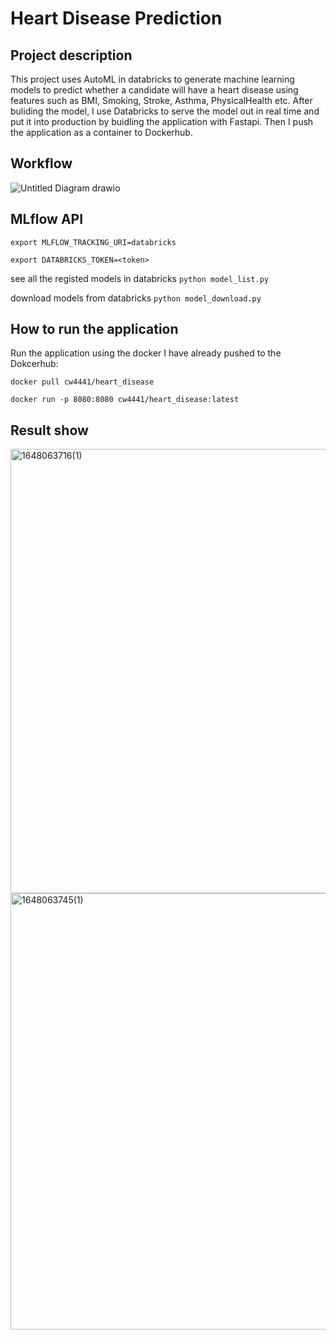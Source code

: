 # Heart Disease Prediction

## Project description

This project uses AutoML in databricks to generate machine learning models to predict whether a candidate will have a heart disease using features such as BMI, Smoking, Stroke, Asthma, PhysicalHealth etc. After buliding the model, I use Databricks to serve the model out in real time and put it into production by buidling the application with Fastapi. Then I push the application as a container to Dockerhub. 

## Workflow

![Untitled Diagram drawio](https://user-images.githubusercontent.com/76429734/159823642-57c836b6-56f6-4469-9af6-efa496705638.png)


## MLflow API
`export MLFLOW_TRACKING_URI=databricks`

`export DATABRICKS_TOKEN=<token>`

see all the registed models in databricks
`python model_list.py`

download models from databricks
`python model_download.py`


## How to run the application
Run the application using the docker I have already pushed to the Dokcerhub:

`docker pull cw4441/heart_disease`

`docker run -p 8080:8080 cw4441/heart_disease:latest`

## Result show

<img width="711" alt="1648063716(1)" src="https://user-images.githubusercontent.com/76429734/159788525-4b419065-6567-4785-a458-8de7da7eb0c5.png">

<img width="698" alt="1648063745(1)" src="https://user-images.githubusercontent.com/76429734/159788556-b4216839-f299-4cbd-8afa-cfa166b352f1.png">
